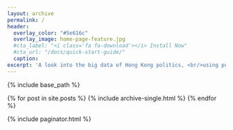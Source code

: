 ```yaml
---
layout: archive
permalink: /
header:
  overlay_color: "#5e616c"
  overlay_image: home-page-feature.jpg
  #cta_label: "<i class='fa fa-download'></i> Install Now"
  #cta_url: "/docs/quick-start-guide/"
  caption:
excerpt: 'A look into the big data of Hong Kong politics, <br/>using public records and the R language'
---
```


{% include base_path %}

{% for post in site.posts %}
  {% include archive-single.html %}
{% endfor %}

{% include paginator.html %}
